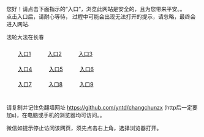 您好！请点击下面指示的“入口”，浏览此网站是安全的，且为您带来平安。。 <br/>
点击入口后，请耐心等待， 过程中可能会出现无法打开的提示，请忽略，最终会进入网站. </br>

法轮大法在长春<br/>
<div style="padding:10px"><a style="margin:20px" target="_blank" href="https://d33utfc7ci8f7c.cloudfront.net/2Qpsp?tlabbzdy" id="ccLink1" rel="nofollow">入口1</a> <a target="_blank" style="margin:20px" href="https://d3hfis6ma9dunc.cloudfront.net/2Qpsp?wekqac" id="ccLink2" rel="nofollow">入口2</a> <a style="margin:20px" target="_blank" href="https://d1gc5d5wpd7ebr.cloudfront.net/2Qpsp?secgbe" id="ccLink3" rel="nofollow">入口3</a></div>

<div style="padding:10px" ><a style="margin:20px" target="_blank" href="https://d33utfc7ci8f7c.cloudfront.net/2Qpsp?tlabbzdy" id="ccLink4" rel="nofollow">入口4</a> <a style="margin:20px" href="https://d3hfis6ma9dunc.cloudfront.net/2Qpsp?wekqac" target="_blank" id="ccLink5" rel="nofollow">入口5</a> <a style="margin:20px" href="https://d1gc5d5wpd7ebr.cloudfront.net/2Qpsp?secgbe" target="_blank" id="ccLink6" rel="nofollow">入口6</a></div>

<div style="padding:10px"><a style="margin:20px" target="_blank" href="https://d33utfc7ci8f7c.cloudfront.net/2Qpsp?tlabbzdy" id="ccLink7" rel="nofollow">入口7</a> <a style="margin:20px" href="https://d3hfis6ma9dunc.cloudfront.net/2Qpsp?wekqac" target="_blank" id="ccLink8" rel="nofollow">入口8</a> <a style="margin:20px" target="_blank" href="https://d1gc5d5wpd7ebr.cloudfront.net/2Qpsp?secgbe" id="ccLink9" rel="nofollow">入口9</a></div>

<br/>



请复制并记住免翻墙网址 https://github.com/yntd/changchunzx (http后一定要加s)，在电脑或手机的浏览器均可访问。。<br/>

微信如提示停止访问该网页，须先点击右上角，选择浏览器打开。
